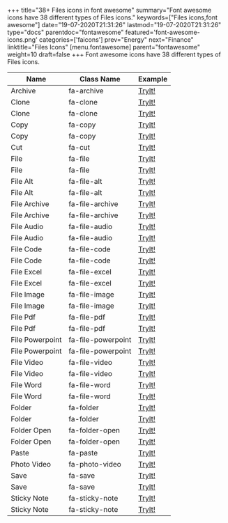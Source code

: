 +++
title="38+ Files icons in font awesome"
summary="Font awesome icons have 38 different types of Files icons."
keywords=["Files icons,font awesome"]
date="19-07-2020T21:31:26"
lastmod="19-07-2020T21:31:26"
type="docs"
parentdoc="fontawesome"
featured='font-awesome-icons.png'
categories=['faicons']
prev="Energy"
next="Finance"
linktitle="Files Icons"
[menu.fontawesome]
parent="fontawesome"
weight=10
draft=false
+++
Font awesome icons have 38 different types of Files icons.<div class='table-responsive'><table class='table'><thead><tr><th>Name</th><th>Class Name</th><th>Example</th></tr></thead><tbody><tr><td><i class="fas fa-archive"></i>Archive</td><td>fa-archive</td><td><a href='https://www.angularjswiki.com/fontawesome/fa-archive/' target='_blank'>TryIt!</a></td></tr><tr><td><i class="fas fa-clone"></i>Clone</td><td>fa-clone</td><td><a href='https://www.angularjswiki.com/fontawesome/fa-clone/' target='_blank'>TryIt!</a></td></tr><tr><td><i class="far fa-clone"></i>Clone</td><td>fa-clone</td><td><a href='https://www.angularjswiki.com/fontawesome/fa-clone/' target='_blank'>TryIt!</a></td></tr><tr><td><i class="fas fa-copy"></i>Copy</td><td>fa-copy</td><td><a href='https://www.angularjswiki.com/fontawesome/fa-copy/' target='_blank'>TryIt!</a></td></tr><tr><td><i class="far fa-copy"></i>Copy</td><td>fa-copy</td><td><a href='https://www.angularjswiki.com/fontawesome/fa-copy/' target='_blank'>TryIt!</a></td></tr><tr><td><i class="fas fa-cut"></i>Cut</td><td>fa-cut</td><td><a href='https://www.angularjswiki.com/fontawesome/fa-cut/' target='_blank'>TryIt!</a></td></tr><tr><td><i class="fas fa-file"></i>File</td><td>fa-file</td><td><a href='https://www.angularjswiki.com/fontawesome/fa-file/' target='_blank'>TryIt!</a></td></tr><tr><td><i class="far fa-file"></i>File</td><td>fa-file</td><td><a href='https://www.angularjswiki.com/fontawesome/fa-file/' target='_blank'>TryIt!</a></td></tr><tr><td><i class="fas fa-file-alt"></i>File Alt</td><td>fa-file-alt</td><td><a href='https://www.angularjswiki.com/fontawesome/fa-file-alt/' target='_blank'>TryIt!</a></td></tr><tr><td><i class="far fa-file-alt"></i>File Alt</td><td>fa-file-alt</td><td><a href='https://www.angularjswiki.com/fontawesome/fa-file-alt/' target='_blank'>TryIt!</a></td></tr><tr><td><i class="fas fa-file-archive"></i>File Archive</td><td>fa-file-archive</td><td><a href='https://www.angularjswiki.com/fontawesome/fa-file-archive/' target='_blank'>TryIt!</a></td></tr><tr><td><i class="far fa-file-archive"></i>File Archive</td><td>fa-file-archive</td><td><a href='https://www.angularjswiki.com/fontawesome/fa-file-archive/' target='_blank'>TryIt!</a></td></tr><tr><td><i class="fas fa-file-audio"></i>File Audio</td><td>fa-file-audio</td><td><a href='https://www.angularjswiki.com/fontawesome/fa-file-audio/' target='_blank'>TryIt!</a></td></tr><tr><td><i class="far fa-file-audio"></i>File Audio</td><td>fa-file-audio</td><td><a href='https://www.angularjswiki.com/fontawesome/fa-file-audio/' target='_blank'>TryIt!</a></td></tr><tr><td><i class="fas fa-file-code"></i>File Code</td><td>fa-file-code</td><td><a href='https://www.angularjswiki.com/fontawesome/fa-file-code/' target='_blank'>TryIt!</a></td></tr><tr><td><i class="far fa-file-code"></i>File Code</td><td>fa-file-code</td><td><a href='https://www.angularjswiki.com/fontawesome/fa-file-code/' target='_blank'>TryIt!</a></td></tr><tr><td><i class="fas fa-file-excel"></i>File Excel</td><td>fa-file-excel</td><td><a href='https://www.angularjswiki.com/fontawesome/fa-file-excel/' target='_blank'>TryIt!</a></td></tr><tr><td><i class="far fa-file-excel"></i>File Excel</td><td>fa-file-excel</td><td><a href='https://www.angularjswiki.com/fontawesome/fa-file-excel/' target='_blank'>TryIt!</a></td></tr><tr><td><i class="fas fa-file-image"></i>File Image</td><td>fa-file-image</td><td><a href='https://www.angularjswiki.com/fontawesome/fa-file-image/' target='_blank'>TryIt!</a></td></tr><tr><td><i class="far fa-file-image"></i>File Image</td><td>fa-file-image</td><td><a href='https://www.angularjswiki.com/fontawesome/fa-file-image/' target='_blank'>TryIt!</a></td></tr><tr><td><i class="fas fa-file-pdf"></i>File Pdf</td><td>fa-file-pdf</td><td><a href='https://www.angularjswiki.com/fontawesome/fa-file-pdf/' target='_blank'>TryIt!</a></td></tr><tr><td><i class="far fa-file-pdf"></i>File Pdf</td><td>fa-file-pdf</td><td><a href='https://www.angularjswiki.com/fontawesome/fa-file-pdf/' target='_blank'>TryIt!</a></td></tr><tr><td><i class="fas fa-file-powerpoint"></i>File Powerpoint</td><td>fa-file-powerpoint</td><td><a href='https://www.angularjswiki.com/fontawesome/fa-file-powerpoint/' target='_blank'>TryIt!</a></td></tr><tr><td><i class="far fa-file-powerpoint"></i>File Powerpoint</td><td>fa-file-powerpoint</td><td><a href='https://www.angularjswiki.com/fontawesome/fa-file-powerpoint/' target='_blank'>TryIt!</a></td></tr><tr><td><i class="fas fa-file-video"></i>File Video</td><td>fa-file-video</td><td><a href='https://www.angularjswiki.com/fontawesome/fa-file-video/' target='_blank'>TryIt!</a></td></tr><tr><td><i class="far fa-file-video"></i>File Video</td><td>fa-file-video</td><td><a href='https://www.angularjswiki.com/fontawesome/fa-file-video/' target='_blank'>TryIt!</a></td></tr><tr><td><i class="fas fa-file-word"></i>File Word</td><td>fa-file-word</td><td><a href='https://www.angularjswiki.com/fontawesome/fa-file-word/' target='_blank'>TryIt!</a></td></tr><tr><td><i class="far fa-file-word"></i>File Word</td><td>fa-file-word</td><td><a href='https://www.angularjswiki.com/fontawesome/fa-file-word/' target='_blank'>TryIt!</a></td></tr><tr><td><i class="fas fa-folder"></i>Folder</td><td>fa-folder</td><td><a href='https://www.angularjswiki.com/fontawesome/fa-folder/' target='_blank'>TryIt!</a></td></tr><tr><td><i class="far fa-folder"></i>Folder</td><td>fa-folder</td><td><a href='https://www.angularjswiki.com/fontawesome/fa-folder/' target='_blank'>TryIt!</a></td></tr><tr><td><i class="fas fa-folder-open"></i>Folder Open</td><td>fa-folder-open</td><td><a href='https://www.angularjswiki.com/fontawesome/fa-folder-open/' target='_blank'>TryIt!</a></td></tr><tr><td><i class="far fa-folder-open"></i>Folder Open</td><td>fa-folder-open</td><td><a href='https://www.angularjswiki.com/fontawesome/fa-folder-open/' target='_blank'>TryIt!</a></td></tr><tr><td><i class="fas fa-paste"></i>Paste</td><td>fa-paste</td><td><a href='https://www.angularjswiki.com/fontawesome/fa-paste/' target='_blank'>TryIt!</a></td></tr><tr><td><i class="fas fa-photo-video"></i>Photo Video</td><td>fa-photo-video</td><td><a href='https://www.angularjswiki.com/fontawesome/fa-photo-video/' target='_blank'>TryIt!</a></td></tr><tr><td><i class="fas fa-save"></i>Save</td><td>fa-save</td><td><a href='https://www.angularjswiki.com/fontawesome/fa-save/' target='_blank'>TryIt!</a></td></tr><tr><td><i class="far fa-save"></i>Save</td><td>fa-save</td><td><a href='https://www.angularjswiki.com/fontawesome/fa-save/' target='_blank'>TryIt!</a></td></tr><tr><td><i class="fas fa-sticky-note"></i>Sticky Note</td><td>fa-sticky-note</td><td><a href='https://www.angularjswiki.com/fontawesome/fa-sticky-note/' target='_blank'>TryIt!</a></td></tr><tr><td><i class="far fa-sticky-note"></i>Sticky Note</td><td>fa-sticky-note</td><td><a href='https://www.angularjswiki.com/fontawesome/fa-sticky-note/' target='_blank'>TryIt!</a></td></tr></tbody></table></div>
